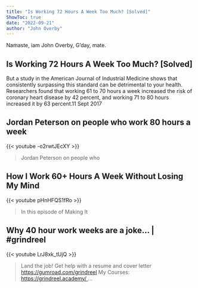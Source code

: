 ```yaml
---
title: "Is Working 72 Hours A Week Too Much? [Solved]"
ShowToc: true 
date: "2022-09-21"
author: "John Overby" 
---
```


Namaste, iam John Overby, G’day, mate.
## Is Working 72 Hours A Week Too Much? [Solved]
But a study in the American Journal of Industrial Medicine shows that consistently surpassing this standard can be detrimental to your health. Researchers found that working 61 to 70 hours a week increased the risk of coronary heart disease by 42 percent, and working 71 to 80 hours increased it by 63 percent.11 Sept 2017

## Jordan Peterson on people who work 80 hours a week
{{< youtube -o2rwtJEcXY >}}
>Jordan Peterson on people who 

## How I Work 60+ Hours A Week Without Losing My Mind
{{< youtube pHnHFQS1fRo >}}
>In this episode of Making It 

## Why 40 hour work weeks are a joke... | #grindreel
{{< youtube LrJ8xk_tUjQ >}}
>Land the job! Get help with a resume and cover letter https://gumroad.com/grindreel My Courses: https://grindreel.academy/ ...

